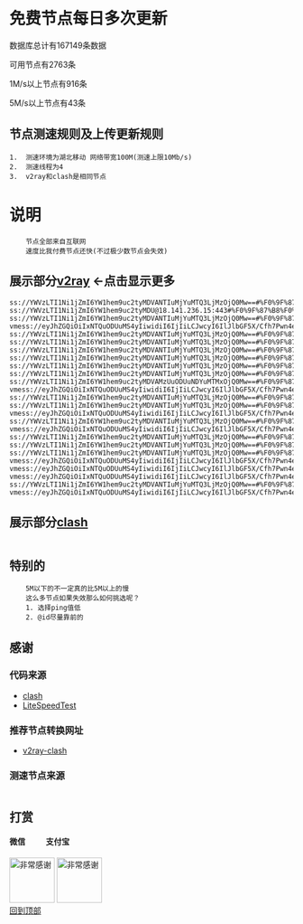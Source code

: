 # 免费节点每日多次更新
数据库总计有167149条数据 

可用节点有2763条

1M/s以上节点有916条 

5M/s以上节点有43条
## 节点测速规则及上传更新规则

```
1.  测速环境为湖北移动 网络带宽100M(测速上限10Mb/s)
2.  测速线程为4
3.  v2ray和clash是相同节点 
```
# 说明
```
    节点全部来自互联网
    速度比我付费节点还快(不过极少数节点会失效)
```

## 展示部分[v2ray](https://github.com/sanzhang007/node_free/blob/main/v2ray.txt) <-点击显示更多

```
ss://YWVzLTI1Ni1jZmI6YW1hem9uc2tyMDVANTIuMjYuMTQ3LjMzOjQ0Mw==#%F0%9F%87%BA%F0%9F%87%B8US_537
ss://YWVzLTI1Ni1jZmI6YW1hem9uc2tyMDU@18.141.236.15:443#%F0%9F%87%B8%F0%9F%87%AC%20_SG_%E6%96%B0%E5%8A%A0%E5%9D%A1
ss://YWVzLTI1Ni1jZmI6YW1hem9uc2tyMDVANTIuMjYuMTQ3LjMzOjQ0Mw==#%F0%9F%87%BA%F0%9F%87%B8US_578
vmess://eyJhZGQiOiIxNTQuODUuMS4yIiwidiI6IjIiLCJwcyI6IlJlbGF5X/Cfh7Pwn4exTkwt8J+Hs/Cfh7FOTF81NjciLCJwb3J0Ijo0NDMsImlkIjoiNDE4MDQ4YWYtYTI5My00Yjk5LTliMGMtOThjYTM1ODBkZDI0IiwiYWlkIjoiNjQiLCJuZXQiOiJ3cyIsInR5cGUiOiIiLCJob3N0Ijoid3d3LjQyMDc3MjMwLnh5eiIsInBhdGgiOiIvcGF0aC8xNjgzNTQzMDI0NDUzIiwidGxzIjoidGxzIn0=
ss://YWVzLTI1Ni1jZmI6YW1hem9uc2tyMDVANTIuMjYuMTQ3LjMzOjQ0Mw==#%F0%9F%87%BA%F0%9F%87%B8US_879
ss://YWVzLTI1Ni1jZmI6YW1hem9uc2tyMDVANTIuMjYuMTQ3LjMzOjQ0Mw==#%F0%9F%87%BA%F0%9F%87%B8US_696
ss://YWVzLTI1Ni1jZmI6YW1hem9uc2tyMDVANTIuMjYuMTQ3LjMzOjQ0Mw==#%F0%9F%87%BA%F0%9F%87%B8US_818
ss://YWVzLTI1Ni1jZmI6YW1hem9uc2tyMDVANTIuMjYuMTQ3LjMzOjQ0Mw==#%F0%9F%87%BA%F0%9F%87%B8US_895
ss://YWVzLTI1Ni1jZmI6YW1hem9uc2tyMDVANTIuMjYuMTQ3LjMzOjQ0Mw==#%F0%9F%87%BA%F0%9F%87%B8US_631
ss://YWVzLTI1Ni1jZmI6YW1hem9uc2tyMDVANTIuMjYuMTQ3LjMzOjQ0Mw==#%F0%9F%87%BA%F0%9F%87%B8US_825
ss://YWVzLTI1Ni1jZmI6YW1hem9uc2tyMDVAMzUuODUuNDYuMTMxOjQ0Mw==#%F0%9F%87%BA%F0%9F%87%B8US_789
vmess://eyJhZGQiOiIxNTQuODUuMS4yIiwidiI6IjIiLCJwcyI6IlJlbGF5X/Cfh7Pwn4exTkwt8J+Hs/Cfh7FOTF81MTYiLCJwb3J0Ijo0NDMsImlkIjoiNDE4MDQ4YWYtYTI5My00Yjk5LTliMGMtOThjYTM1ODBkZDI0IiwiYWlkIjoiNjQiLCJuZXQiOiJ3cyIsInR5cGUiOiIiLCJob3N0Ijoid3d3LjQyMDc3MjMwLnh5eiIsInBhdGgiOiIvcGF0aC8xNjgzNTQzMDI0NDUzIiwidGxzIjoidGxzIn0=
ss://YWVzLTI1Ni1jZmI6YW1hem9uc2tyMDVANTIuMjYuMTQ3LjMzOjQ0Mw==#%F0%9F%87%BA%F0%9F%87%B8US_866
ss://YWVzLTI1Ni1jZmI6YW1hem9uc2tyMDVANTIuMjYuMTQ3LjMzOjQ0Mw==#%F0%9F%87%BA%F0%9F%87%B8US_746
vmess://eyJhZGQiOiIxNTQuODUuMS4yIiwidiI6IjIiLCJwcyI6IlJlbGF5X/Cfh7Pwn4exTkwt8J+Hs/Cfh7FOTF81MzUiLCJwb3J0Ijo0NDMsImlkIjoiNDE4MDQ4YWYtYTI5My00Yjk5LTliMGMtOThjYTM1ODBkZDI0IiwiYWlkIjoiNjQiLCJuZXQiOiJ3cyIsInR5cGUiOiIiLCJob3N0Ijoid3d3LjQyMDc3MjMwLnh5eiIsInBhdGgiOiIvcGF0aC8xNjgzNTQzMDI0NDUzIiwidGxzIjoidGxzIn0=
ss://YWVzLTI1Ni1jZmI6YW1hem9uc2tyMDVANTIuMjYuMTQ3LjMzOjQ0Mw==#%F0%9F%87%BA%F0%9F%87%B8US_594
vmess://eyJhZGQiOiIxNTQuODUuMS4yIiwidiI6IjIiLCJwcyI6IlJlbGF5X/Cfh7Pwn4exTkwt8J+Hs/Cfh7FOTF81OTQiLCJwb3J0Ijo0NDMsImlkIjoiNDE4MDQ4YWYtYTI5My00Yjk5LTliMGMtOThjYTM1ODBkZDI0IiwiYWlkIjoiNjQiLCJuZXQiOiJ3cyIsInR5cGUiOiIiLCJob3N0Ijoid3d3LjQyMDc3MjMwLnh5eiIsInBhdGgiOiIvcGF0aC8xNjgzNTQzMDI0NDUzIiwidGxzIjoidGxzIn0=
ss://YWVzLTI1Ni1jZmI6YW1hem9uc2tyMDVANTIuMjYuMTQ3LjMzOjQ0Mw==#%F0%9F%87%BA%F0%9F%87%B8US_723
ss://YWVzLTI1Ni1jZmI6YW1hem9uc2tyMDVANTIuMjYuMTQ3LjMzOjQ0Mw==#%F0%9F%87%BA%F0%9F%87%B8US_847
ss://YWVzLTI1Ni1jZmI6YW1hem9uc2tyMDVANTIuMjYuMTQ3LjMzOjQ0Mw==#%F0%9F%87%BA%F0%9F%87%B8US_799
vmess://eyJhZGQiOiIxNTQuODUuMS4yIiwidiI6IjIiLCJwcyI6IlJlbGF5X/Cfh7Pwn4exTkwt8J+Hs/Cfh7FOTF82MDciLCJwb3J0Ijo0NDMsImlkIjoiNDE4MDQ4YWYtYTI5My00Yjk5LTliMGMtOThjYTM1ODBkZDI0IiwiYWlkIjoiNjQiLCJuZXQiOiJ3cyIsInR5cGUiOiIiLCJob3N0Ijoid3d3LjQyMDc3MjMwLnh5eiIsInBhdGgiOiIvcGF0aC8xNjgzNTQzMDI0NDUzIiwidGxzIjoidGxzIn0=
vmess://eyJhZGQiOiIxNTQuODUuMS4yIiwidiI6IjIiLCJwcyI6IlJlbGF5X/Cfh7Pwn4exTkwt8J+Hs/Cfh7FOTF81NzEiLCJwb3J0Ijo0NDMsImlkIjoiNDE4MDQ4YWYtYTI5My00Yjk5LTliMGMtOThjYTM1ODBkZDI0IiwiYWlkIjoiNjQiLCJuZXQiOiJ3cyIsInR5cGUiOiIiLCJob3N0Ijoid3d3LjQyMDc3MjMwLnh5eiIsInBhdGgiOiIvcGF0aC8xNjgzNTQzMDI0NDUzIiwidGxzIjoidGxzIn0=
vmess://eyJhZGQiOiIxNTQuODUuMS4yIiwidiI6IjIiLCJwcyI6IlJlbGF5X/Cfh7Pwn4exTkwt8J+Hs/Cfh7FOTF81NTgiLCJwb3J0Ijo0NDMsImlkIjoiNDE4MDQ4YWYtYTI5My00Yjk5LTliMGMtOThjYTM1ODBkZDI0IiwiYWlkIjoiNjQiLCJuZXQiOiJ3cyIsInR5cGUiOiIiLCJob3N0Ijoid3d3LjQyMDc3MjMwLnh5eiIsInBhdGgiOiIvcGF0aC8xNjgzNTQzMDI0NDUzIiwidGxzIjoidGxzIn0=
ss://YWVzLTI1Ni1jZmI6YW1hem9uc2tyMDVANTIuMjYuMTQ3LjMzOjQ0Mw==#%F0%9F%87%BA%F0%9F%87%B8US_623
vmess://eyJhZGQiOiIxNTQuODUuMS4yIiwidiI6IjIiLCJwcyI6IlJlbGF5X/Cfh7Pwn4exTkwt8J+Hs/Cfh7FOTF80NzciLCJwb3J0Ijo0NDMsImlkIjoiNDE4MDQ4YWYtYTI5My00Yjk5LTliMGMtOThjYTM1ODBkZDI0IiwiYWlkIjoiNjQiLCJuZXQiOiJ3cyIsInR5cGUiOiIiLCJob3N0Ijoid3d3LjQyMDc3MjMwLnh5eiIsInBhdGgiOiIvcGF0aC8xNjgzNTQzMDI0NDUzIiwidGxzIjoidGxzIn0=

```

## 展示部分[clash](https://github.com/sanzhang007/node_free/blob/main/clash.yaml)

```yaml
```
## 特别的

```
    5M以下的不一定真的比5M以上的慢
    这么多节点如果失效那么如何挑选呢？
    1. 选择ping值低
    2. @id尽量靠前的
```

## 感谢
### 代码来源
- [clash](https://github.com/Dreamacro/clash)
- [LiteSpeedTest](https://github.com/xxf098/LiteSpeedTest)

### 推荐节点转换网址
- [v2ray-clash](https://v1.v2rayse.com/v2ray-clash)


### 测速节点来源
```

```

## 打赏

#### 微信 &nbsp;&nbsp;&nbsp;&nbsp;&nbsp;&nbsp;&nbsp;&nbsp;&nbsp;&nbsp;支付宝 
<img src="https://github.com/sanzhang007/node_free/blob/main/png/weixin.png" width="80px" alt="非常感谢">&nbsp;<img src="https://github.com/sanzhang007/node_free/blob/main/png/alipay.png" width="80px" alt="非常感谢">
</br>
[回到顶部](#readme)